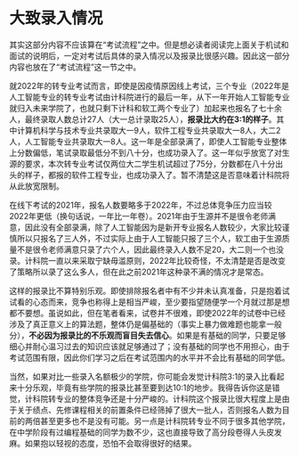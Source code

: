 # 大致录入情况

其实这部分内容不应该算在“考试流程”之中。但是想必读者阅读完上面关于机试和面试的说明后，一定对考试后具体的录入情况以及报录比很感兴趣。因此这一部分内容也放在了“考试流程”这一节之中。

就2022年的转专业考试而言，即使是因疫情原因线上考试，三个专业（2022年是人工智能专业的转专业考试由计科院进行的最后一年，从下一年开始人工智能专业就归入未来学院了，也就只剩下计科和软工两个专业了）加起来也报名了七十余人，最终录取人数总计27人（大一总计录取25人），**报录比大约在3:1的样子**。其中计算机科学与技术专业共录取大一9人，软件工程专业共录取大一8人，大二2人，人工智能专业共录取大一8人。这一年是全部录满了，即使人工智能专业整体上分数偏低，笔试录取最低分不到八十分，也成功录入了。这一年似乎放宽了对生源的要求，本次转专业考试仅两位大二学生机试超过了75分，分数都在八十分出头的样子，都报的软件工程专业，也成功录入了。暂不清楚这是否意味着计科院将从此放宽限制。

在线下考试的2021年，报名人数要略多于2022年，不过总体竞争压力应当较2022年更低（换句话说，一年比一年卷）。2021年由于生源并不是很令老师满意，因此没有全部录满，除了人工智能因为是新开专业报名人数较少，大家比较谨慎所以只报名了三人外，不过实际上由于人工智能只报了三个人，软工由于生源质量不是很令老师满意只录了六个人，因此最终录入人数不足20，大二则一个也没录。计科院一直以来采取宁缺毋滥原则，2022年比较奇怪，不太清楚是否是改变了策略所以录了这么多人，但在此之前2021年这种录不满的情况才是常态。

这样的报录比不算特别乐观。即使排除报名者中有不少并未认真准备，只是抱着试试看的心态而来，竞争也称得上是相当严峻，至少要指望随便学一个月就过那是想都不要想。虽说如此，但在笔者看来，试卷并不很难，即使2022年的试卷中已经涉及了真正意义上的算法题，整体仍是偏基础的（事实上暴力做难题也能拿一般分），**不必因为报录比的不乐观而盲目失去信心**。如果是有基础的同学，只要足够细心并耐心温习过去的知识应该就足够通过了；没有基础的同学也不用担心，由于考试范围有限，因此你们学习之后在考试范围内的水平并不会比有基础的同学低。

当然，如果对比一些录入名额极少的学院，你可能会发觉计科院3:1的录入比看起来十分乐观，毕竟有些学院的报录比甚至要到达10:1的地步。我得告诉你这是错觉，计科院转专业的整体竞争还是十分严峻的。计科院这个报录比很大程度上是由于关于绩点、先修课程相关的前置条件已经筛掉了很大一批人，否则报名人数为目前的两倍甚至更多也不是没有可能。另一点是计科院转专业不同于很多其他学院，在中学阶段有过编程基础的同学为数不少，这也直接导致了高分段卷得人头皮发麻。如果抱以轻视的态度，恐怕不会取得很好的结果。